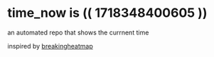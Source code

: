 # time_now is (( 1718348400605 ))

an automated repo that shows the currnent time

inspired by [breakingheatmap](https://github.com/breakingheatmap/breakingheatmap)